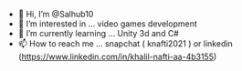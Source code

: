 - 👋 Hi, I’m @Salhub10
- 👀 I’m interested in ... video games development
- 🌱 I’m currently learning ... Unity 3d and C#
- 📫 How to reach me ... snapchat ( knafti2021 ) or linkedin (https://www.linkedin.com/in/khalil-nafti-aa-4b3155)

<!---
Salhub10/Salhub10 is a ✨ special ✨ repository because its `README.md` (this file) appears on your GitHub profile.
You can click the Preview link to take a look at your changes.
--->

